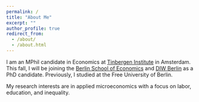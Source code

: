 ```yaml
---
permalink: /
title: "About Me"
excerpt: ""
author_profile: true
redirect_from: 
  - /about/
  - /about.html
---
```

 
I am an MPhil candidate in Economics at [Tinbergen Institute](https://tinbergen.nl/ "Tinbergen Institute") in Amsterdam. This fall, I will be joining the [Berlin School of Economics](https://berlinschoolofeconomics.de "Berlin School of Economics") and [DIW Berlin](https://www.diw.de/en "DIW Berlin") as a PhD candidate. Previously, I studied at the Free University of Berlin.

My research interests are in applied microeconomics with a focus on labor, education, and inequality.